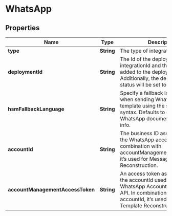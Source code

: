 

# WhatsApp

## Properties

Name | Type | Description | Notes
------------ | ------------- | ------------- | -------------
**type** | **String** | The type of integration. |  [optional]
**deploymentId** | **String** | The Id of the deployment. The integrationId and the appId will be added to the deployment. Additionally, the deployment’s status will be set to integrated. | 
**hsmFallbackLanguage** | **String** | Specify a fallback language to use when sending WhatsApp message template using the short hand syntax. Defaults to en_US. See WhatsApp documentation for more info. |  [optional]
**accountId** | **String** | The business ID associated with the WhatsApp account. In combination with accountManagementAccessToken, it’s used for Message Template Reconstruction. |  [optional]
**accountManagementAccessToken** | **String** | An access token associated with the accountId used to query the WhatsApp Account Management API. In combination with accountId, it’s used for Message Template Reconstruction. |  [optional]



